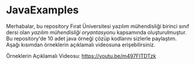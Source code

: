 # JavaExamples
Merhabalar, bu repository Fırat Üniversitesi yazılım mühendisliği birinci sınıf dersi olan *yazılım mühendisliği oryantasyonu* kapsamında oluşturulmuştur.
Bu repository'de 10 adet java örneği çözüp kodlarını sizlerle paylaştım. Aşağı kısımdan örneklerin açıklamalı videosuna erişebilirsiniz.

Örneklerin Açıklamalı Videosu: https://youtu.be/m497FITDTzk
